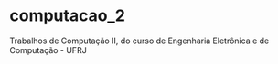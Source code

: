 # computacao_2
Trabalhos de Computação II, do curso de Engenharia Eletrônica e de Computação - UFRJ
